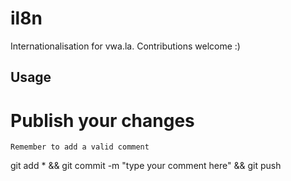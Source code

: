 # il8n
Internationalisation for vwa.la. Contributions welcome :)

Usage
--------

# Publish your changes

`Remember to add a valid comment`

git add * && git commit -m "type your comment here" && git push
